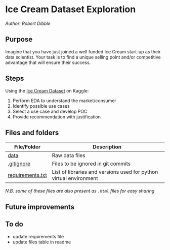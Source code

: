 # Ice Cream Dataset Exploration
_Author: Robert Dibble_

## Purpose
Imagine that you have just joined a well funded Ice Cream start-up as their data scientist. Your task is to find a unique selling point and/or competitive advantage that will ensure their success.

## Steps
Using the [Ice Cream Dataset](https://www.kaggle.com/datasets/tysonpo/ice-cream-dataset) on Kaggle:
1. Perform EDA to understand the market/consumer
1. Identify possible use cases
1. Select a use case and develop POC
1. Provide recommendation with justification

## Files and folders
| File/Folder | Description |
| ----------- | ----------- |
| [data](data) | Raw data files |
| [.gitignore](.gitignore) | Files to be ignored in git commits |
| [requirements.txt](requirements.txt) | List of libraries and versions used for python virtual environment |

_N.B. some of these files are also present as `.html` files for easy sharing_

## Future improvements

## To do
- update requirements file
- update files table in readme